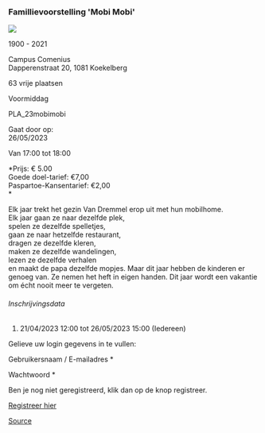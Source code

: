 ### Famillievoorstelling 'Mobi Mobi'

![](https://s3-eu-west-1.amazonaws.com/os-kwdo/prod/vgc/images/activity/64423b8e620a1_mobimobi.jpg)

1900 - 2021

Campus Comenius  
Dapperenstraat 20, 1081 Koekelberg

63 vrije plaatsen

Voormiddag

PLA_23mobimobi

Gaat door op:  
26/05/2023

Van 17:00 tot 18:00

*Prijs: € 5.00  
Goede doel-tarief: €7,00  
Paspartoe-Kansentarief: €2,00  
*

Elk jaar trekt het gezin Van Dremmel erop uit met hun mobilhome.  
Elk jaar gaan ze naar dezelfde plek,  
spelen ze dezelfde spelletjes,  
gaan ze naar hetzelfde restaurant,  
dragen ze dezelfde kleren,  
maken ze dezelfde wandelingen,  
lezen ze dezelfde verhalen  
en maakt de papa dezelfde mopjes. Maar dit jaar hebben de kinderen er genoeg van. Ze nemen het heft in eigen handen. Dit jaar wordt een vakantie om écht nooit meer te vergeten.

###### Inschrijvingsdata

1.  21/04/2023 12:00 tot 26/05/2023 15:00 (Iedereen)

Gelieve uw login gegevens in te vullen:

Gebruikersnaam / E-mailadres * 

Wachtwoord * 

  

Ben je nog niet geregistreerd, klik dan op de knop registreer.

[Registreer hier](/registration)

[Source](https://tickets.vgc.be/activity/subscribe/PLA_23mobimobi)